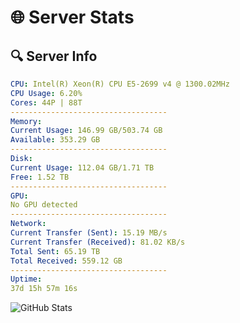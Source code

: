 # 🌐 Server Stats
## 🔍 Server Info
```yaml
CPU: Intel(R) Xeon(R) CPU E5-2699 v4 @ 1300.02MHz
CPU Usage: 6.20%
Cores: 44P | 88T
-----------------------------------
Memory:
Current Usage: 146.99 GB/503.74 GB
Available: 353.29 GB
-----------------------------------
Disk:
Current Usage: 112.04 GB/1.71 TB
Free: 1.52 TB
-----------------------------------
GPU:
No GPU detected
-----------------------------------
Network:
Current Transfer (Sent): 15.19 MB/s
Current Transfer (Received): 81.02 KB/s
Total Sent: 65.19 TB
Total Received: 559.12 GB
-----------------------------------
Uptime:
37d 15h 57m 16s
```
![GitHub Stats](https://img.shields.io/badge/Updated-2025-04-14_13:20:05-blue)